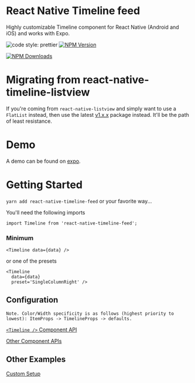 <!-- @format -->

# React Native Timeline feed

Highly customizable Timeline component for React Native (Android and iOS) and works with Expo.

![code style: prettier](https://img.shields.io/badge/code_style-prettier-ff69b4.svg?style=flat-square)
[![NPM Version](https://img.shields.io/npm/v/react-native-timeline-feed.svg?style=flat)](https://www.npmjs.com/package/react-native-timeline-feed)

[![NPM Downloads](https://img.shields.io/npm/dt/react-native-timeline-feed.svg?style=flat)](https://www.npmjs.com/package/react-native-timeline-feed)

# Migrating from react-native-timeline-listview

If you're coming from `react-native-listview` and simply want to use a `FlatList` instead, then use the latest [v1.x.x](https://github.com/Johan-dutoit/react-native-timeline-feed/tree/1.0.1) package instead. It'll be the path of least resistance.

# Demo

A demo can be found on [expo](https://snack.expo.io/@johan-dev/react-native-timeline-feed@2.0.1).

# Getting Started

`yarn add react-native-timeline-feed` or your favorite way...

You'll need the following imports

```
import Timeline from 'react-native-timeline-feed';

```

### Minimum

```
<Timeline data={data} />
```

or one of the presets

```
<Timeline
  data={data}
  preset='SingleColumnRight' />
```

## Configuration

```
Note. Color/Width specificity is as follows (highest priority to lowest): ItemProps -> TimelineProps -> defaults.
```

[`<Timeline />` Component API](docs/timeline.md)

[Other Component APIs](docs/components.md)

## Other Examples

[Custom Setup](examples/custom.md)
